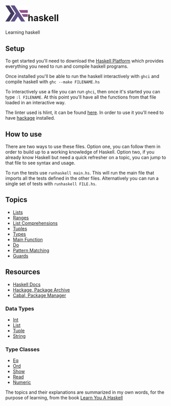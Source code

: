 <h1><img src="./assets/haskell_logo.svg" alt="Haskell Logo" width="70px"/>haskell</h1>
Learning haskell

## Setup

To get started you'll need to download the [Haskell Platform](https://www.haskell.org/platform/) which provides everything you need to run and compile haskell programs.

Once installed you'll be able to run the haskell interactively with `ghci` and compile haskell with `ghc --make FILENAME.hs`

To interactively use a file you can run `ghci`, then once it's started you can type `:l FILENAME`. At this point you'll have all the functions from that file loaded in an interactive way.

The linter used is hlint, it can be found [here](https://hackage.haskell.org/package/hlint). In order to use it you'll need to have [hackage](https://hackage.haskell.org/) installed.

## How to use

There are two ways to use these files. Option one, you can follow them in order to build up to a working knowledge of Haskell. Option two, if you already know Haskell but need a quick refresher on a topic, you can jump to that file to see syntax and usage.

To run the tests use `runhaskell main.hs`. This will run the main file that imports all the tests defined in the other files. Alternatively you can run a single set of tests with `runhaskell FILE.hs`.

## Topics

* [Lists](./LearningTests/Lists.hs)
* [Ranges](./LearningTests/Ranges.hs)
* [List Comprehensions](./listComprehension.hs)
* [Tuples](./tuples.hs)
* [Types](./types.hs)
* [Main Function](./main-function.hs)
* [Do](./do.hs)
* [Pattern Matching](./patternMatching.hs)
* [Guards](./guards.hs)

## Resources

* [Haskell Docs](https://www.haskell.org/documentation)
* [Hackage, Package Archive](http://hackage.haskell.org/)
* [Cabal, Package Manager](https://www.haskell.org/cabal/)

### Data Types

* [Int](https://hackage.haskell.org/package/base-4.10.0.0/docs/Data-Int.html)
* [List](https://hackage.haskell.org/package/base-4.10.0.0/docs/Data-List.html)
* [Tuple](https://hackage.haskell.org/package/base-4.10.0.0/docs/Data-Tuple.html)
* [String](https://hackage.haskell.org/package/base-4.10.0.0/docs/Data-String.html)

### Type Classes

* [Eq](https://hackage.haskell.org/package/base-4.10.0.0/docs/Data-Eq.html)
* [Ord](https://hackage.haskell.org/package/base-4.10.0.0/docs/Data-Ord.html)
* [Show](https://hackage.haskell.org/package/base-4.10.0.0/docs/Text-Show.html)
* [Read](https://hackage.haskell.org/package/base-4.10.0.0/docs/Text-Read.html)
* [Numeric](https://hackage.haskell.org/package/base-4.10.0.0/docs/Numeric.html)

The topics and their explanations are summarized in my own words, for the purpose of learning, from the book [Learn You A Haskell](http://learnyouahaskell.com)
